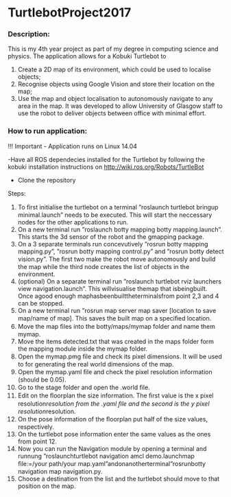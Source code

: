 ﻿# TurtlebotProject2017

### Description:
This is my 4th year project as part of my degree in computing science and physics. The application allows for a Kobuki Turtlebot to 
1. Create a 2D map of its environment, which could be used to localise objects; 
2. Recognise objects using Google Vision and store their location on the map;
3. Use the map and object localisation to autonomously navigate to any area in the map.
It was developed to allow University of Glasgow staff to use the robot to deliver objects between office with minimal effort. 

### How to run application:
  !!! Important - Application runs on Linux 14.04
   
-Have all ROS dependecies installed for the Turtlebot by following the kobuki installation instructions on http://wiki.ros.org/Robots/TurtleBot

- Clone the repository

Steps:

 1. To ﬁrst initialise the turtlebot on a terminal ”roslaunch turtlebot bringup minimal.launch” needs to be executed. This will start the neccessary nodes for the other applications to run. 
 2. On a new terminal run ”roslaunch botty mapping botty mapping.launch”. This starts the 3d sensor of the robot and the gmapping package.
 3. On a 3 separate terminals run concevutively ”rosrun botty mapping mapping.py”, ”rosrun botty mapping control.py” and ”rosrun botty detect vision.py”. The ﬁrst two make the robot move autonomously and build the map while the third node creates the list of objects in the environment. 
 4. (optional) On a separate terminal run ”roslaunch turtlebot rviz launchers view navigation.launch”. This willvisualise themap that isbeingbuilt. Once agood enough maphasbeenbuilttheterminalsfrom point 2,3 and 4 can be stopped. 
 5. On a new terminal run ”rosrun map server map saver [location to save map/name of map]. This saves the built map on a speciﬁed location.
 6. Move the map ﬁles into the botty/maps/mymap folder and name them mymap. 
 7. Move the items detected.txt that was created in the maps folder form the mapping module inside the mymap folder. 
 8. Open the mymap.pmg ﬁle and check its pixel dimensions. It will be used to for generating the real world dimensions of the map. 
 9. Open the mymap.yaml ﬁle and check the pixel resolution information (should be 0.05). 
 10. Go to the stage folder and open the .world ﬁle. 
 11. Edit on the ﬂoorplan the size information. The ﬁrst value is the x pixel resolution*resolution from the .yaml ﬁle and the second is the y pixel resolution*resolution. 
 12. On the pose information of the ﬂoorplan put half of the size values, respectively. 
 13. On the turtlebot pose information enter the same values as the ones from point 12.
 14. Now you can run the Navigation module by opening a terminal and runnung ”roslaunchturtlebot navigation amcl demo.launchmap ﬁle:=/your path/your map.yaml”andonanotherterminal”rosrunbotty navigation map navigation.py.
 15. Choose a destination from the list and the turtlebot should move to that position on the map.
